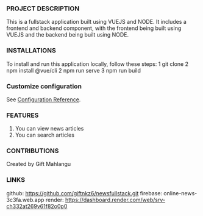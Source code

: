 
### PROJECT DESCRIPTION
This is a fullstack application built using VUEJS and NODE. It includes a frontend and backend component, with the frontend being built using VUEJS and the backend being built using NODE.

### INSTALLATIONS
To install and run this application locally, follow these steps:
1 git clone
2 npm install @vue/cli 
2 npm run serve
3 npm run build

### Customize configuration
See [Configuration Reference](https://cli.vuejs.org/config/).

### FEATURES
1. You can view news articles
2. You can search articles

### CONTRIBUTIONS
Created by Gift Mahlangu

### LINKS
github: https://github.com/giftnkz6/newsfullstack.git
firebase: online-news-3c3fa.web.app
render: https://dashboard.render.com/web/srv-ch332at269v61f82o0p0
